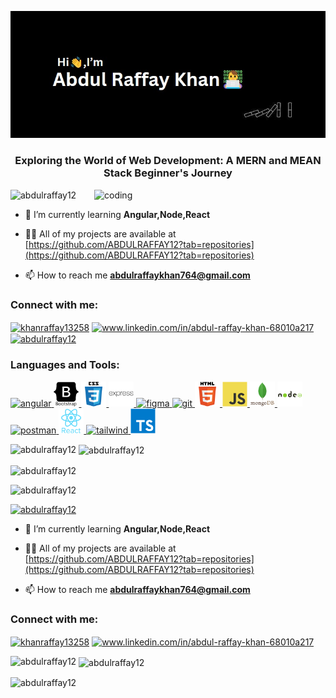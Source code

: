 ![logo](https://github.com/ABDULRAFFAY12/ABDULRAFFAY12/blob/main/112233.jpg)
<h3 align="center">Exploring the World of Web Development: A MERN and MEAN Stack Beginner's Journey</h3>
<img align="right" alt="coding" width="370" src="https://i.pinimg.com/originals/f5/36/01/f53601133f236d1cb167ac19f05a3d60.gif">
<p align="left"> <img src="https://komarev.com/ghpvc/?username=abdulraffay12&label=Profile%20views&color=0e75b6&style=flat" alt="abdulraffay12" /> </p>

- 🌱 I’m currently learning **Angular,Node,React**

- 👨‍💻 All of my projects are available at [https://github.com/ABDULRAFFAY12?tab=repositories](https://github.com/ABDULRAFFAY12?tab=repositories)

- 📫 How to reach me **abdulraffaykhan764@gmail.com**

<h3 align="left">Connect with me:</h3>
<p align="left">
<a href="https://twitter.com/khanraffay13258" target="blank"><img align="center" src="https://raw.githubusercontent.com/rahuldkjain/github-profile-readme-generator/master/src/images/icons/Social/twitter.svg" alt="khanraffay13258" height="30" width="40" /></a>
<a href="https://linkedin.com/in/www.linkedin.com/in/abdul-raffay-khan-68010a217" target="blank"><img align="center" src="https://raw.githubusercontent.com/rahuldkjain/github-profile-readme-generator/master/src/images/icons/Social/linked-in-alt.svg" alt="www.linkedin.com/in/abdul-raffay-khan-68010a217" height="30" width="40" /></a>
  <a href="https://www.leetcode.com/abdulraffay12" target="blank"><img align="center" src="https://raw.githubusercontent.com/rahuldkjain/github-profile-readme-generator/master/src/images/icons/Social/leet-code.svg" alt="abdulraffay12" height="30" width="40" /></a>
</p>
</p>

<h3 align="left">Languages and Tools:</h3>
<p align="left"> <a href="https://angular.io" target="_blank" rel="noreferrer"> <img src="https://angular.io/assets/images/logos/angular/angular.svg" alt="angular" width="40" height="40"/> </a> <a href="https://getbootstrap.com" target="_blank" rel="noreferrer"> <img src="https://raw.githubusercontent.com/devicons/devicon/master/icons/bootstrap/bootstrap-plain-wordmark.svg" alt="bootstrap" width="40" height="40"/> </a> <a href="https://www.w3schools.com/css/" target="_blank" rel="noreferrer"> <img src="https://raw.githubusercontent.com/devicons/devicon/master/icons/css3/css3-original-wordmark.svg" alt="css3" width="40" height="40"/> </a> <a href="https://expressjs.com" target="_blank" rel="noreferrer"> <img src="https://raw.githubusercontent.com/devicons/devicon/master/icons/express/express-original-wordmark.svg" alt="express" width="40" height="40"/> </a> <a href="https://www.figma.com/" target="_blank" rel="noreferrer"> <img src="https://www.vectorlogo.zone/logos/figma/figma-icon.svg" alt="figma" width="40" height="40"/> </a> <a href="https://git-scm.com/" target="_blank" rel="noreferrer"> <img src="https://www.vectorlogo.zone/logos/git-scm/git-scm-icon.svg" alt="git" width="40" height="40"/> </a> <a href="https://www.w3.org/html/" target="_blank" rel="noreferrer"> <img src="https://raw.githubusercontent.com/devicons/devicon/master/icons/html5/html5-original-wordmark.svg" alt="html5" width="40" height="40"/> </a> <a href="https://developer.mozilla.org/en-US/docs/Web/JavaScript" target="_blank" rel="noreferrer"> <img src="https://raw.githubusercontent.com/devicons/devicon/master/icons/javascript/javascript-original.svg" alt="javascript" width="40" height="40"/> </a> <a href="https://www.mongodb.com/" target="_blank" rel="noreferrer"> <img src="https://raw.githubusercontent.com/devicons/devicon/master/icons/mongodb/mongodb-original-wordmark.svg" alt="mongodb" width="40" height="40"/> </a> <a href="https://nodejs.org" target="_blank" rel="noreferrer"> <img src="https://raw.githubusercontent.com/devicons/devicon/master/icons/nodejs/nodejs-original-wordmark.svg" alt="nodejs" width="40" height="40"/> </a> <a href="https://postman.com" target="_blank" rel="noreferrer"> <img src="https://www.vectorlogo.zone/logos/getpostman/getpostman-icon.svg" alt="postman" width="40" height="40"/> </a> <a href="https://reactjs.org/" target="_blank" rel="noreferrer"> <img src="https://raw.githubusercontent.com/devicons/devicon/master/icons/react/react-original-wordmark.svg" alt="react" width="40" height="40"/> </a> <a href="https://tailwindcss.com/" target="_blank" rel="noreferrer"> <img src="https://www.vectorlogo.zone/logos/tailwindcss/tailwindcss-icon.svg" alt="tailwind" width="40" height="40"/> </a> <a href="https://www.typescriptlang.org/" target="_blank" rel="noreferrer"> <img src="https://raw.githubusercontent.com/devicons/devicon/master/icons/typescript/typescript-original.svg" alt="typescript" width="40" height="40"/> </a> </p>

<p><img align="left" src="https://github-readme-stats.vercel.app/api/top-langs?username=abdulraffay12&show_icons=true&locale=en&layout=compact" alt="abdulraffay12" /></p>

<p>&nbsp;<img align="center" src="https://github-readme-stats.vercel.app/api?username=abdulraffay12&show_icons=true&locale=en" alt="abdulraffay12" /></p>

<p><img align="center" src="https://github-readme-streak-stats.herokuapp.com/?user=abdulraffay12&" alt="abdulraffay12" /></p>
<p align="left"> <img src="https://komarev.com/ghpvc/?username=abdulraffay12&label=Profile%20views&color=0e75b6&style=flat" alt="abdulraffay12" /> </p>

<p align="left"> <a href="https://github.com/ryo-ma/github-profile-trophy"><img src="https://github-profile-trophy.vercel.app/?username=abdulraffay12" alt="abdulraffay12" /></a> </p>

- 🌱 I’m currently learning **Angular,Node,React**

- 👨‍💻 All of my projects are available at [https://github.com/ABDULRAFFAY12?tab=repositories](https://github.com/ABDULRAFFAY12?tab=repositories)

- 📫 How to reach me **abdulraffaykhan764@gmail.com**

<h3 align="left">Connect with me:</h3>
<p align="left">
<a href="https://twitter.com/khanraffay13258" target="blank"><img align="center" src="https://raw.githubusercontent.com/rahuldkjain/github-profile-readme-generator/master/src/images/icons/Social/twitter.svg" alt="khanraffay13258" height="30" width="40" /></a>
<a href="https://linkedin.com/in/www.linkedin.com/in/abdul-raffay-khan-68010a217" target="blank"><img align="center" src="https://raw.githubusercontent.com/rahuldkjain/github-profile-readme-generator/master/src/images/icons/Social/linked-in-alt.svg" alt="www.linkedin.com/in/abdul-raffay-khan-68010a217" height="30" width="40" /></a>
</p>



<p><img align="left" src="https://github-readme-stats.vercel.app/api/top-langs?username=abdulraffay12&show_icons=true&locale=en&layout=compact" alt="abdulraffay12" /></p>

<p>&nbsp;<img align="center" src="https://github-readme-stats.vercel.app/api?username=abdulraffay12&show_icons=true&locale=en" alt="abdulraffay12" /></p>

<p><img align="center" src="https://github-readme-streak-stats.herokuapp.com/?user=abdulraffay12&" alt="abdulraffay12" /></p>
